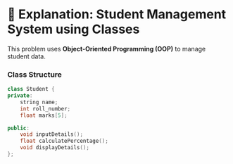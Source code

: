 # 📘 Explanation: Student Management System using Classes

This problem uses **Object-Oriented Programming (OOP)** to manage student data.

### Class Structure

```cpp
class Student {
private:
    string name;
    int roll_number;
    float marks[5];

public:
    void inputDetails();
    float calculatePercentage();
    void displayDetails();
};
